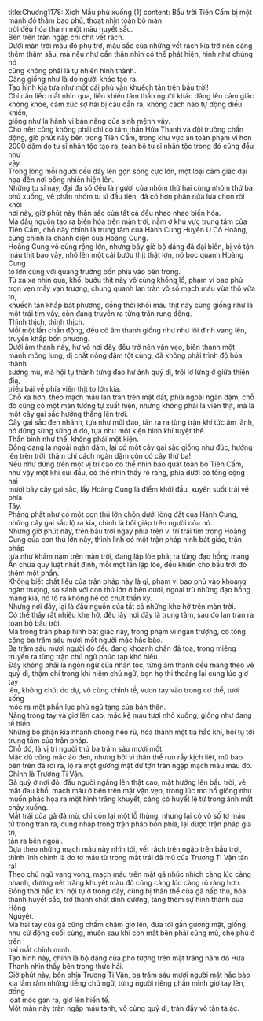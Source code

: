 title:Chương1178: Xích Mẫu phủ xuống (1)
content:
Bầu trời Tiên Cấm bị một mảnh đỏ thẫm bao phủ, thoạt nhìn toàn bộ màn<br>trời đều hóa thành một màu huyết sắc.<br>Bên trên tràn ngập chi chít vết rách.<br>Dưới màn trời màu đỏ phụ trợ, màu sắc của những vết rách kia trở nên càng<br>thêm thâm sâu, mà nếu như cẩn thận nhìn có thể phát hiện, hình như chúng nó<br>cũng không phải là tự nhiên hình thành.<br>Càng giống như là do người khác tạo ra.<br>Tạo hình kia tựa như một cái phù văn khuếch tán trên bầu trời!<br>Chỉ cần liếc mắt nhìn qua, liền khiến tâm thần người khác dâng lên cảm giác<br>không khỏe, cảm xúc sợ hãi bị câu dẫn ra, không cách nào tự động điều khiển,<br>giống như là hành vi bản năng của sinh mệnh vậy.<br>Cho nên cũng không phải chỉ có tâm thần Hứa Thanh và đội trưởng chấn<br>động, giờ phút này bên trong Tiên Cấm, trong khu vực an toàn phạm vi hơn<br>2000 dặm do tu sĩ nhân tộc tạo ra, toàn bộ tu sĩ nhân tộc trong đó cũng đều như<br>vậy.<br>Trong lòng mỗi người đều dấy lên gợn sóng cực lớn, một loại cảm giác đại<br>họa đến nơi bỗng nhiên hiện lên.<br>Những tu sĩ này, đại đa số đều là người của nhóm thứ hai cùng nhóm thứ ba<br>phủ xuống, về phần nhóm tu sĩ đầu tiên, đã có hơn phân nửa lựa chọn rời khỏi<br>nơi này, giờ phút này thần sắc của tất cả đều nhao nhao biến hóa.<br>Mà đầu nguồn tạo ra biến hóa trên màn trời, nằm ở khu vực trung tâm của<br>Tiên Cấm, chỗ này chính là trung tâm của Hành Cung Huyền U Cổ Hoàng,<br>cũng chính là chánh điện của Hoàng Cung.<br>Hoàng Cung vô cùng rộng lớn, nhưng bây giờ bộ dáng đã đại biến, bị vô tận<br>máu thịt bao vây, nhô lên một cái bướu thịt thật lớn, nó bọc quanh Hoàng Cung<br>to lớn cùng với quảng trường bốn phía vào bên trong.<br>Từ xa xa nhìn qua, khối bướu thịt này vô cùng khổng lồ, phạm vi bao phủ<br>trọn vẹn mấy vạn trượng, chung quanh lan tràn vô số mạch máu vừa thô vừa to,<br>khuếch tán khắp bát phương, đồng thời khối máu thịt này cũng giống như là<br>một trái tim vậy, còn đang truyền ra từng trận rung động.<br>Thình thịch, thình thịch.<br>Mỗi một lần chấn động, đều có âm thanh giống như như lôi đình vang lên,<br>truyền khắp bốn phương.<br>Dưới âm thanh này, hư vô nơi đây đều trở nên vặn vẹo, biến thành một<br>mảnh mông lung, dị chất nồng đậm tột cùng, đã không phải trình độ hóa thành<br>sương mù, mà hội tụ thành từng đạo hư ảnh quỷ dị, trôi lơ lửng ở giữa thiên địa,<br>triều bái về phía viên thịt to lớn kia.<br>Chỗ xa hơn, theo mạch máu lan tràn trên mặt đất, phía ngoài ngàn dặm, chỗ<br>đó cũng có một màn tương tự xuất hiện, nhưng không phải là viên thịt, mà là<br>một cây gai sắc hướng thẳng lên trời.<br>Cây gai sắc đen nhánh, tựa như mũi đao, tản ra ra từng trận khí tức âm lãnh,<br>nó đứng sừng sững ở đó, tựa như một kiện binh khí tuyệt thế.<br>Thần binh như thế, không phải một kiện.<br>Đồng dạng là ngoài ngàn dặm, lại có một cây gai sắc giống như đúc, hướng<br>lên trên trời, thậm chí cách ngàn dặm còn có cây thứ ba!<br>Nếu như đứng trên một vị trí cao có thể nhìn bao quát toàn bộ Tiên Cấm,<br>như vậy một khi cúi đầu, có thể nhìn thấy rõ ràng, phía dưới có tổng cộng hai<br>mươi bảy cây gai sắc, lấy Hoàng Cung là điểm khởi đầu, xuyên suốt trải về phía<br>Tây.<br>Phảng phất như có một con thú lớn chôn dưới lòng đất của Hành Cung,<br>những cây gai sắc lộ ra kia, chính là bối giáp trên người của nó.<br>Nhưng giờ phút này, trên bầu trời ngay phía trên vị trí trái tim trong Hoàng<br>Cung của con thú lớn này, thình lình có một trận pháp hình bát giác, trận pháp<br>tựa như khảm nạm trên màn trời, đang lập lòe phát ra từng đạo hồng mang.<br>Ẩn chứa quy luật nhất định, mỗi một lần lập lòe, đều khiến cho bầu trời đỏ<br>thêm một phần.<br>Không biết chất liệu của trận pháp này là gì, phạm vi bao phủ vào khoảng<br>ngàn trượng, so sánh với con thú lớn ở bên dưới, ngoại trừ những đạo hồng<br>mang kia, nó tỏ ra không hề có chút thần kỳ.<br>Nhưng nơi đây, lại là đầu nguồn của tất cả những khe hở trên màn trời.<br>Có thể thấy rất nhiều khe hở, đều lấy nơi đây là trung tâm, sau đó lan tràn ra<br>toàn bộ bầu trời.<br>Mà trong trận pháp hình bát giác này, trong phạm vi ngàn trượng, có tổng<br>cộng ba trăm sáu mươi mốt người mặc hắc bào.<br>Ba trăm sáu mươi người đó đều đang khoanh chân đả tọa, trong miệng<br>truyền ra từng trận chú ngữ phức tạp khó hiểu.<br>Đây không phải là ngôn ngữ của nhân tộc, từng âm thanh đều mang theo vẻ<br>quỷ dị, thậm chí trong khi niệm chú ngữ, bọn họ thi thoảng lại cùng lúc giơ tay<br>lên, không chút do dự, vô cùng chỉnh tề, vươn tay vào trong cơ thể, tươi sống<br>móc ra một phần lục phủ ngũ tạng của bản thân.<br>Nâng trong tay và giơ lên cao, mặc kệ máu tươi nhỏ xuống, giống như đang<br>tế hiến.<br>Những bộ phận kia nhanh chóng héo rũ, hóa thành một tia hắc khí, hội tụ tới<br>trung tâm của trận pháp.<br>Chỗ đó, là vị trí người thứ ba trăm sáu mươi mốt.<br>Mặc dù cũng mặc áo đen, nhưng bởi vì thân thể run rẩy kịch liệt, mũ bào<br>bên trên đã rơi ra, lộ ra một gương mặt dữ tợn tràn ngập mạch máu màu đỏ.<br>Chính là Trương Ti Vận.<br>Gã quỳ ở nơi đó, đầu người ngẩng lên thật cao, mặt hướng lên bầu trời, vẻ<br>mặt đau khổ, mạch máu ở bên trên mặt vặn vẹo, trong lúc mơ hồ giống như<br>muốn phác họa ra một hình trăng khuyết, càng có huyết lệ từ trong ánh mắt<br>chảy xuống.<br>Mắt trái của gã đã mù, chỉ còn lại một lỗ thủng, nhưng lại có vô số tơ máu<br>từ trong tràn ra, dung nhập trong trận pháp bốn phía, lại được trận pháp gia trì,<br>tản ra bên ngoài.<br>Dựa theo những mạch máu này nhìn tới, vết rách trên ngập trên bầu trời,<br>thình lình chính là do tơ máu từ trong mắt trái đã mù của Trương Ti Vận tản ra!<br>Theo chú ngữ vang vọng, mạch máu trên mặt gã nhúc nhích càng lúc càng<br>nhanh, đường nét trăng khuyết màu đỏ cũng càng lúc càng rõ ràng hơn.<br>Đồng thời hắc khí hội tụ ở trong đây, cũng bị thân thể của gã hấp thu, hóa<br>thành huyết sắc, trở thành chất dinh dưỡng, tăng thêm sự hình thành của Hồng<br>Nguyệt.<br>Mà hai tay của gã cũng chầm chậm giơ lên, đưa tới gần gương mặt, giống<br>như cử động cuối cùng, muốn sau khi con mắt bên phải cũng mù, che phủ ở trên<br>hai mắt chính mình.<br>Tạo hình này, chính là bộ dáng của pho tượng trên mặt trăng năm đó Hứa<br>Thanh nhìn thấy bên trong thức hải.<br>Giờ phút này, bốn phía Trương Ti Vận, ba trăm sáu mươi người mặt hắc bào<br>kia lầm rầm những tiếng chú ngữ, từng người riêng phần mình giơ tay lên, đồng<br>loạt móc gan ra, giơ lên hiến tế.<br>Một màn này tràn ngập máu tanh, vô cùng quỷ dị, tràn đầy vô tận tà ác.
